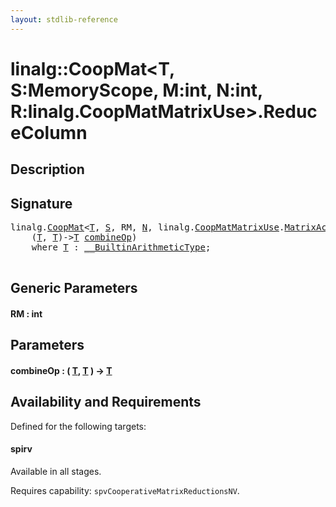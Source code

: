 ```yaml
---
layout: stdlib-reference
---
```


# linalg::CoopMat\<T, S:MemoryScope, M:int, N:int, R:linalg\.CoopMatMatrixUse\>\.ReduceColumn

## Description





## Signature 

<pre>
linalg.<a href="index.html" class="code_type">CoopMat</a>&lt;<a href="index.html#typeparam-T" class="code_type">T</a>, <a href="index.html#decl-S" class="code_var">S</a>, RM, <a href="index.html#decl-N" class="code_var">N</a>, linalg.<a href="../coopmatmatrixuse-047d/index.html" class="code_type">CoopMatMatrixUse</a>.<a href="../coopmatmatrixuse-047d/index.html#decl-MatrixAccumulator" class="code_var">MatrixAccumulator</a>&gt; linalg::<a href="index.html" class="code_type">CoopMat</a>&lt;<a href="index.html#typeparam-T" class="code_type">T</a>, <a href="index.html#decl-S" class="code_var">S</a>:<a href="../memoryscope-06/index.html" class="code_type">MemoryScope</a>, M:<span class="code_keyword">int</span>, N:<span class="code_keyword">int</span>, R:linalg.<a href="../coopmatmatrixuse-047d/index.html" class="code_type">CoopMatMatrixUse</a>&gt;.<a href="reducecolumn-06.html">ReduceColumn</a>&lt;<a href="reducecolumn-06.html#decl-RM" class="code_var">RM</a>:<span class="code_keyword">int</span>&gt;(
    (<a href="index.html#typeparam-T" class="code_type">T</a>, <a href="index.html#typeparam-T" class="code_type">T</a>)-&gt;<a href="index.html#typeparam-T" class="code_type">T</a> <a href="reducecolumn-06.html#decl-combineOp" class="code_param">combineOp</a>)
    <span class='code_keyword'>where</span> <a href="index.html#typeparam-T" class="code_type">T</a> : <a href="../../interfaces/0_builtinarithmetictype-029j/index.html" class="code_type">__BuiltinArithmeticType</a>;

</pre>

## Generic Parameters

####  <a id="decl-RM"></a>RM  : int

## Parameters

####  <a id="decl-combineOp"></a>combineOp  : \( [T](index.html#typeparam-T), [T](index.html#typeparam-T) \) -\> [T](index.html#typeparam-T)

## Availability and Requirements

Defined for the following targets:

#### spirv
Available in all stages.

Requires capability: `spvCooperativeMatrixReductionsNV`.


